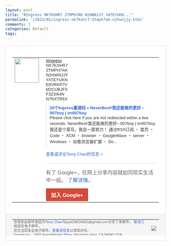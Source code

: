 ```yaml
---
layout: post
title: "#Ingress NK7KXHR7 2TMPH7AK N2HWNJJY YATEYUKN..."
permalink: '/2013/01/ingress-nk7kxhr7-2tmph7ak-n2hwnjjy.html'
comments: 1
categories: Default
tags: 
---
```

<!-- X-Notifications: 1:a7cacf2eb0000000 -->

<div style="border:solid 1px #dfdfdf;color:#686868;font:13px Arial"><div style="background-color:#fff;padding:20px;"><table cellpadding="0" cellspacing="0"><tr><td style="padding-right:15px;vertical-align:top"><a href="https://plus.google.com/_/notifications/emlink?emr=14900066512970582018&amp;emid=CPCy353s87QCFSImcgod2zUAAA&amp;path=%2F108643996575278738906&amp;dt=1358578748748&amp;uob=8"><img height="75" src="https://lh3.googleusercontent.com/-KKRGTyJ5Bl0/AAAAAAAAAAI/AAAAAAAAtnY/R4QEWIp3Ur0/s75-c-k-a/photo.jpg" style="border:solid 1px #cccccc;" width="75"/></a></td><td style="width:578px;color:#333;font:13px Arial;vertical-align:top"><div style="padding-bottom:10px"><a class="ot-hashtag" href="https://plus.google.com/s/%23Ingress">#Ingress</a><br/>NK7KXHR7<br/>2TMP<wbr/>H7AK<br/>N2HWNJJY<br/>YATEYUKN<wbr/><br/>E8VRKP7V<br/>M2CUBJF9<br/>F3Z3<wbr/>I64N<br/>N7NXTR6X</div><div style="margin-bottom:10px;padding-left:10px; border-left:2px solid #EAEAEA"><span style="margin-right:5px"><a href="http://blog.neverbest.com/?p=1365" style="color:#3366CC;text-decoration:none"><span style="font-weight:bold">20个Ingress邀请码 « NeverBest!我还能做的更好 – 007boy | im007boy</span></a><div style="padding-bottom:10px">Please click here if you are not redirected within a few seconds. NeverBest!我还能做的更好– 007boy | im007boy 我还是个菜鸟，我会一直努力！ 通过RSS订阅 ・ 首页 ・ Code ・ ACM ・ browser ・ GoogleWave ・ server ・ Windows ・ 谷歌浏览器扩展 ・ Do...</div></span></div><a href="https://plus.google.com/_/notifications/emlink?emr=14900066512970582018&amp;emid=CPCy353s87QCFSImcgod2zUAAA&amp;path=%2F108643996575278738906%2Fposts%2FcUMqLpUB8zV%3Fgpinv%3DAMIXal-vdF4DtOgujMvCkglc1GN7tfH8rCTLxI4Vum5-3wNohaY16UdqdLKiIhzSa5WvnY9UjwAWCkp4E19xCVwIUYvraKHUMb95-a1SiXk3y-KA_yKX6Cc&amp;dt=1358578748748&amp;uob=8" style="color:#3366CC;text-decoration:none">查看或评论Terry Chan的信息 »</a><div style="margin-top:20px;border-top:solid 1px #dfdfdf"><div style="padding:15px 0;color:#686868;font:16px Arial">有了 Google+，在网上分享内容就如同现实生活中一般。 <a href="http://www.google.com/+/learnmore/" style="color:#3366CC;text-decoration:none">了解详情</a>。</div><a href="https://plus.google.com/_/notifications/emlink?emr=14900066512970582018&amp;emid=CPCy353s87QCFSImcgod2zUAAA&amp;path=%2F%3Fgpinv%3DAMIXal-vdF4DtOgujMvCkglc1GN7tfH8rCTLxI4Vum5-3wNohaY16UdqdLKiIhzSa5WvnY9UjwAWCkp4E19xCVwIUYvraKHUMb95-a1SiXk3y-KA_yKX6Cc&amp;dt=1358578748748&amp;uob=8" style="display:inline-block;padding:7px 15px;background-color:#d44b38; color:#fff;font-size:16px; font-weight:bold;border-radius:2px;-webkit-border-radius:2px; -moz-border-radius:2px;border:solid 1px #c43b28; white-space:nowrap;text-decoration:none">加入 Google+</a></div></td></tr></table></div><div style="border-top:solid 1px #dfdfdf;padding:0 20px; background-color:#f5f5f5"><table cellpadding="0" cellspacing="0" style="height:50px"><tbody><tr><td style="vertical-align:middle;width:100%; color:#636363;font:11px Arial; line-height:120%">您收到此邮件是因为<a href="https://plus.google.com/_/notifications/emlink?emr=14900066512970582018&amp;emid=CPCy353s87QCFSImcgod2zUAAA&amp;path=%2F108643996575278738906%3Fgpinv%3DAMIXal-vdF4DtOgujMvCkglc1GN7tfH8rCTLxI4Vum5-3wNohaY16UdqdLKiIhzSa5WvnY9UjwAWCkp4E19xCVwIUYvraKHUMb95-a1SiXk3y-KA_yKX6Cc&amp;dt=1358578748748&amp;uob=8" style="color:#3366CC;text-decoration:none">Terry Chan</a>与jack29834582t@gmail.com分享了本邮件。 <a href="https://plus.google.com/_/notifications/emlink?emr=14900066512970582018&amp;emid=CPCy353s87QCFSImcgod2zUAAA&amp;path=%2F_%2Fnonplus%2Femailsettings%3Fgpinv%3DAMIXal-vdF4DtOgujMvCkglc1GN7tfH8rCTLxI4Vum5-3wNohaY16UdqdLKiIhzSa5WvnY9UjwAWCkp4E19xCVwIUYvraKHUMb95-a1SiXk3y-KA_yKX6Cc%26est%3DADH5u8Wmlm53NfWeUr7BIxxvrUKQTZBwmC_RZAXHctf5uzpZtpYxvxs93Yj5HwLu2kgenSuMf0C_BlHlmLr0nN3x2YKfWsOF5L8rC3hllAVY0F30ruLZLPtI5ATTuHne3-i-ACsVDfVq8Md5SJ3BYmOKDvaurVe8bA&amp;dt=1358578748748&amp;uob=8" style="color:#3366CC;text-decoration:none">取消订阅</a>这些电子邮件。<br/>您无法回复此电子邮件。<a href="https://plus.google.com/_/notifications/emlink?emr=14900066512970582018&amp;emid=CPCy353s87QCFSImcgod2zUAAA&amp;path=%2F108643996575278738906%2Fposts%2FcUMqLpUB8zV%3Fgpinv%3DAMIXal-vdF4DtOgujMvCkglc1GN7tfH8rCTLxI4Vum5-3wNohaY16UdqdLKiIhzSa5WvnY9UjwAWCkp4E19xCVwIUYvraKHUMb95-a1SiXk3y-KA_yKX6Cc&amp;dt=1358578748748&amp;uob=8" style="color:#3366CC;text-decoration:none">查看该信息</a>以添加评论。<br/>Google Inc., 1600 Amphitheatre Pkwy, Mountain View, CA 94043 USA<br/></td><td><img src="https://ssl.gstatic.com/s2/oz/images/notifications/logo/google-plus-6617a72bb36cc548861652780c9e6ff1.png"/></td></tr></tbody></table></div></div>